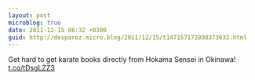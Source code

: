 ```yaml
---
layout: post
microblog: true
date: 2011-12-15 06:32 +0300
guid: http://desparoz.micro.blog/2011/12/15/t147157172898373632.html
---
```

Get hard to get karate books directly from Hokama Sensei in Okinawa! [t.co/tDsgLZZ3](http://t.co/tDsgLZZ3)
